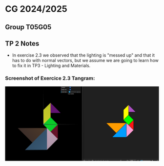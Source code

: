 # CG 2024/2025

## Group T05G05

## TP 2 Notes

- In exercise 2.3 we observed that the lighting is "messed up" and that it has to do with normal vectors, but we assume we are going to learn how to fix it in TP3 - Lighting and Materials.

### Screenshot of Exercice 2.3 Tangram:

![Screenshot 1 Tangram](screenshots/cg-t05g05-tp2-1.png)
